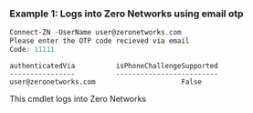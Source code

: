 ### Example 1: Logs into Zero Networks using email otp
```powershell
Connect-ZN -UserName user@zeronetworks.com
Please enter the OTP code recieved via email
Code: 11111
```

```output
authenticatedVia          isPhoneChallengeSupported
----------------          -------------------------
user@zeronetworks.com                     False
```

This cmdlet logs into Zero Networks
